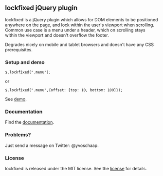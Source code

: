 ## lockfixed jQuery plugin

lockfixed is a jQuery plugin which allows for DOM elements to be positioned anywhere on the page, and lock within the user's viewport when scrolling. Common use case is a menu under a header, which on scrolling stays within the viewport and doesn't overflow the footer.

Degrades nicely on mobile and tablet browsers and doesn't have any CSS prerequisites.

### Setup and demo

    $.lockfixed(".menu");

or

    $.lockfixed(".menu",{offset: {top: 10, bottom: 100}});

See [demo](http://www.directlyrics.com/code/lockfixed/demo.html).


### Documentation

Find the [documentation](http://www.directlyrics.com/code/lockfixed/).


### Problems?

Just send a message on Twitter: @yvoschaap.

### License

lockfixed is released under the MIT license.  See the [license](http://www.directlyrics.com/code/lockfixed/license.txt) for details.